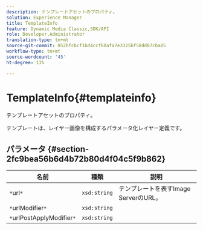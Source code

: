 ```yaml
---
description: テンプレートアセットのプロパティ。
solution: Experience Manager
title: TemplateInfo
feature: Dynamic Media Classic,SDK/API
role: Developer,Administrator
translation-type: tm+mt
source-git-commit: 052bfcbcf1bd4ccf60afa7e3325bf58dd07cba85
workflow-type: tm+mt
source-wordcount: '45'
ht-degree: 11%

---
```



# TemplateInfo{#templateinfo}

テンプレートアセットのプロパティ。

テンプレートは、レイヤー画像を構成するパラメータ化レイヤー定義です。

## パラメータ {#section-2fc9bea56b6d4b72b80d4f04c5f9b862}

| 名前 | 種類 | 説明 |
|---|---|---|
| `*`url`*` | `xsd:string` | テンプレートを表すImage ServerのURL。 |
| `*`urlModifier`*` | `xsd:string` |  |
| `*`urlPostApplyModifier`*` | `xsd:string` |  |

